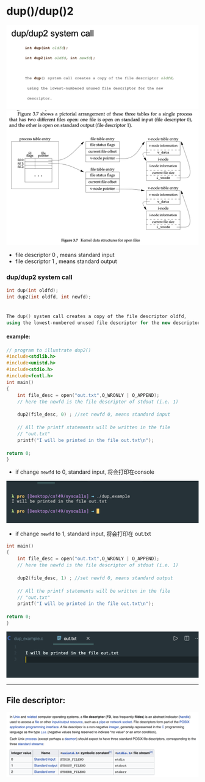 # dup()/dup()2

![](img/2020-06-28-17-47-27.png)
![](img/2020-06-28-17-49-28.png)

- file descriptor 0 , means standard input
- file descriptor 1 , means standard output

### dup/dup2 system call
```c++
int dup(int oldfd);
int dup2(int oldfd, int newfd);


The dup() system call creates a copy of the file descriptor oldfd, 
using the lowest-numbered unused file descriptor for the new descriptor. 
```

#### example:

```c
// program to illustrate dup2() 
#include<stdlib.h> 
#include<unistd.h> 
#include<stdio.h> 
#include<fcntl.h> 
int main() 
{ 
	int file_desc = open("out.txt",O_WRONLY | O_APPEND); 
	// here the newfd is the file descriptor of stdout (i.e. 1) 

	dup2(file_desc, 0) ; //set newfd 0, means standard input

	// All the printf statements will be written in the file 
	// "out.txt" 
	printf("I will be printed in the file out.txt\n"); 
	
return 0; 
} 
```

- if change `newfd` to 0, standard input, 将会打印在console

![](img/2020-06-28-17-52-48.png)

- if change `newfd` to 1, standard input, 将会打印在 out.txt

```c
int main() 
{ 
	int file_desc = open("out.txt",O_WRONLY | O_APPEND); 
	// here the newfd is the file descriptor of stdout (i.e. 1) 

	dup2(file_desc, 1) ; //set newfd 0, means standard output

	// All the printf statements will be written in the file 
	// "out.txt" 
	printf("I will be printed in the file out.txt\n"); 
	
return 0; 
} 
```

![](img/2020-06-28-17-53-48.png)

---

## File descriptor:

![](img/2020-06-28-21-15-36.png)

